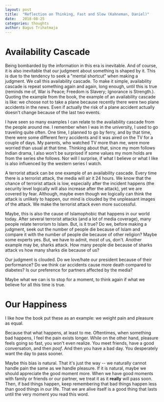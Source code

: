 ```yaml
---
layout: post
title:  "Reflection on Thinking, Fast and Slow (Kahneman, Daniel)"
date:   2018-08-25
categories: thoughts
author: Bagus Trihatmaja
---
```


# Availability Cascade

Being bombarded by the information in this era is inevitable. And of course, it is also inevitable that our judgment about something is shaped by it. This is due to the tendency to seek a "mental shortcut" when making a judgment. We call this availability cascade. To make it simple, availability cascade is repeat something again and again, long enough, until this is true (reminds me of, War is Peace; Freedom is Slavery; Ignorance is Strength.). Quoting the example from the book, the example of an availability cascade is like: we choose not to take a plane because recently there were two plane accidents in the news. Even if actually the risk of a plane accident actually doesn't change because of the last two events.

I have seen so many examples I can relate to the availability cascade from the people around me. I remember when I was in the university, I used to go traveling quite often. One time, I planned to go by ferry, and by that time, there were some different ferry accidents and it was aired on the TV for a couple of days. My parents, who watched TV more than me, were more worried than usual at that time. Thinking about that, since my mom follows Indian drama, I also won't be surprised if some values my mom holds are from the series she follows. Nor will I surprise, if what I believe or what I like is also influenced by the western series I watch.

A terrorist attack can be one example of an availability cascade. Every time there is a terrorist attack, the media will air it 24 hours. We know that the chance of terrorist attack is low, especially after the incident happens (the security level logically will also increase after the attack), yet we are covered by fear. Although, maybe even though we logically can think the attack is unlikely to happen, our mind is clouded by the unpleasant images of the attack. We make the terrorist attack even more successful.

Maybe, this is also the cause of Islamophobic that happens in our world today. After several terrorist attacks (and a lot of media coverage), many people relate terrorism to Islam. But, is it true? Do we, before making a judgment, seek out the number of people die because of Islam and compare it with the number of people die because of other religion? Maybe some experts yes. But, we have to admit, most of us, don't. Another example may be, sharks attack. How many people die because of sharks attack vs how many sharks die because of us?

Our judgment is clouded. Do we love/hate our president because of their performance? Do we think car accidents cause more death compared to diabetes? Is our preference for partners affected by the media? 

Maybe what we can is to stop for a moment, to think again if what we believe for all this time is true.

# Our Happiness

I like how the book put these as an example: we weight pain and pleasure as equal.

Because that what happens, at least to me. Oftentimes, when something bad happens, I feel the pain exists longer. While on the other hand, pleasure feels going so fast, you won't even realize. You meet friends, have a good conversation, and then *poof*. And then you have a bad day. You desperately want the day to pass sooner.

Maybe this bias is natural. That it's just the way -- we naturally cannot handle pain the same as we handle pleasure. If it is natural, maybe we should appreciate the good moment more. When we have good moments with family or friends or our partner, we treat it as it **really** will pass soon. Then, if bad things happen, keep remembering that bad things happen less than good things in our life. That we are alive itself is a good thing that lasts until the very moment you read this word.



